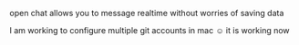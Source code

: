 open chat allows you to message realtime without worries of saving data

I am working to configure multiple git accounts in mac ☺️
it is working now
